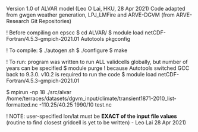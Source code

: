 Version 1.0 of ALVAR model (Leo O Lai, HKU, 28 Apr 2021)
Code adapted from gwgen weather generation, LPJ_LMFire and ARVE-DGVM (from ARVE-Research Git Repositories)

! Before compiling on epscc
$ cd ALVAR/
$ module load netCDF-Fortran/4.5.3-gmpich-2021.01 Autotools pkgconfig

! To compile:
$ ./autogen.sh
$ ./configure
$ make

! To run: program was written to run ALL validcells globally, but number of years can be specified
$ module purge              ! because Autotools switched GCC back to 9.3.0. v10.2 is required to run the code
$ module load netCDF-Fortran/4.5.3-gmpich-2021.01

$ mpirun -np 18 ./src/alvar /home/terraces/datasets/dgvm_input/climate/transient1871-2010_list-formatted.nc -110.25/40.25 1990/10 test.nc

! NOTE: user-specified lon/lat must be **EXACT of the input file values** (routine to find closest gridcell is yet to be written) - Leo Lai 28 Apr 2021)
